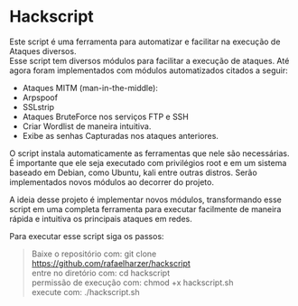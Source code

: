 # Hackscript
Este script é uma ferramenta para automatizar e facilitar na execução de Ataques diversos.   
Esse script tem diversos módulos para facilitar a execução de ataques. Até agora foram implementados com módulos automatizados citados a seguir:

* Ataques MITM (man-in-the-middle):
* Arpspoof
* SSLstrip
* Ataques BruteForce nos serviços FTP e SSH
* Criar Wordlist de maneira intuitiva. 
* Exibe as senhas Capturadas nos ataques anteriores. 

O script instala automaticamente as ferramentas que nele são necessárias. É importante que ele seja executado com privilégios root e em um sistema baseado em Debian, como Ubuntu, kali entre outras distros. 
Serão implementados novos módulos ao decorrer do projeto. 

A ideia desse projeto é implementar novos módulos, transformando esse script em uma completa ferramenta para executar facilmente de maneira rápida e intuitiva os principais ataques em redes. 

Para executar esse script siga os passos:

> Baixe o repositório com:  git clone https://github.com/rafaelharzer/hackscript <br>
> entre no diretório com: cd hackscript <br>
> permissão de execução com: chmod +x hackscript.sh <br>
> execute com: ./hackscript.sh
